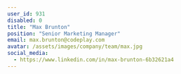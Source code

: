 ```yaml
---
user_id: 931
disabled: 0
title: "Max Brunton"
position: "Senior Marketing Manager"
email: max.brunton@codeplay.com
avatar: /assets/images/company/team/max.jpg
social_media:
  - https://www.linkedin.com/in/max-brunton-6b32621a4
---
```

